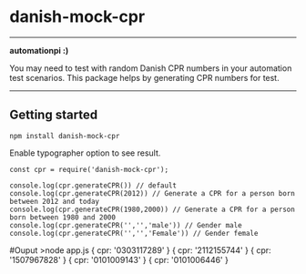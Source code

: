# danish-mock-cpr

---
__automationpi :)__
  

You may need to test with random Danish CPR numbers in your automation test scenarios. This package helps by generating CPR numbers for test.

---


## Getting started


    
    npm install danish-mock-cpr



Enable typographer option to see result.


    const cpr = require('danish-mock-cpr');

    console.log(cpr.generateCPR()) // default
    console.log(cpr.generateCPR(2012)) // Generate a CPR for a person born between 2012 and today
    console.log(cpr.generateCPR(1980,2000)) // Generate a CPR for a person born between 1980 and 2000
    console.log(cpr.generateCPR('','','male')) // Gender male
    console.log(cpr.generateCPR('','','Female')) // Gender female


 #Ouput 
        >node app.js
        { cpr: '0303117289' }
        { cpr: '2112155744' }
        { cpr: '1507967828' }
        { cpr: '0101009143' }
        { cpr: '0101006446' }
